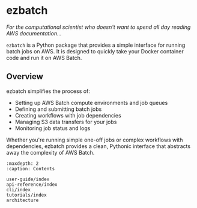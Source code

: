 # ezbatch

*For the computational scientist who doesn't want to spend all day reading AWS documentation...*

`ezbatch` is a Python package that provides a simple interface for running batch jobs on AWS. It is designed to
quickly take your Docker container code and run it on AWS Batch.

## Overview

ezbatch simplifies the process of:

- Setting up AWS Batch compute environments and job queues
- Defining and submitting batch jobs
- Creating workflows with job dependencies
- Managing S3 data transfers for your jobs
- Monitoring job status and logs

Whether you're running simple one-off jobs or complex workflows with dependencies, ezbatch provides a clean, 
Pythonic interface that abstracts away the complexity of AWS Batch.

```{toctree}
:maxdepth: 2
:caption: Contents

user-guide/index
api-reference/index
cli/index
tutorials/index
architecture
```
